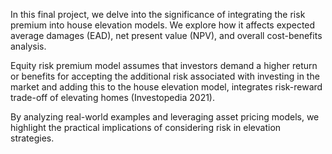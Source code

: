 In this final project, we delve into the significance of integrating the risk premium into house elevation models. We explore how it affects expected average damages (EAD), net present value (NPV), and overall cost-benefits analysis.

Equity risk premium model assumes that investors demand a higher return or benefits for accepting the additional risk associated with investing in the market and adding this to the house elevation model, integrates risk-reward trade-off of elevating homes (Investopedia 2021).

By analyzing real-world examples and leveraging asset pricing models, we highlight the practical implications of considering risk in elevation strategies.
